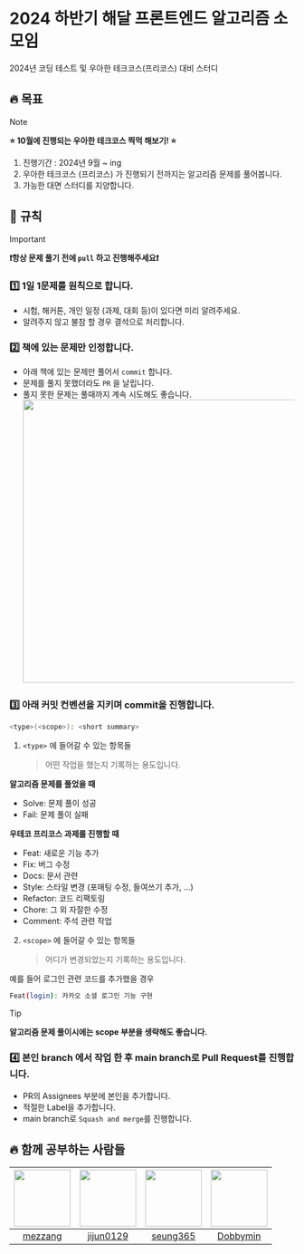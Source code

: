 # 2024 하반기 해달 프론트엔드 알고리즘 소모임

2024년 코딩 테스트 및 우아한 테크코스(프리코스) 대비 스터디

## 🔥 목표

> [!NOTE]
>
> **⭐️ 10월에 진행되는 우아한 테크코스 찍먹 해보기! ⭐️**
>
> 1. 진행기간 : 2024년 9월 ~ ing
> 2. 우아한 테크코스 (프리코스) 가 진행되기 전까지는 알고리즘 문제를 풀어봅니다.
> 3. 가능한 대면 스터디를 지양합니다.

## 📌 규칙

> [!IMPORTANT]
>
> **❗️항상 문제 풀기 전에 `pull` 하고 진행해주세요❗️**

### 1️⃣ 1일 1문제를 원칙으로 합니다.

- 시험, 해커톤, 개인 일정 (과제, 대회 등)이 있다면 미리 알려주세요.
- 알려주지 않고 불참 할 경우 결석으로 처리합니다.

### 2️⃣ 책에 있는 문제만 인정합니다.

- 아래 책에 있는 문제만 풀어서 `commit` 합니다.
- 문제를 풀지 못했더라도 `PR` 을 날립니다.
- 풀지 못한 문제는 풀때까지 계속 시도해도 좋습니다.
  <br />
  <img src="https://github.com/user-attachments/assets/09abb242-f629-4763-8fe7-6d3ee27838e6" width=500 />

### 3️⃣ 아래 커밋 컨벤션을 지키며 commit을 진행합니다.

```bash
<type>(<scope>): <short summary>
```

1. `<type>` 에 들어갈 수 있는 항목들
   > 어떤 작업을 했는지 기록하는 용도입니다.

**알고리즘 문제를 풀었을 때**

- Solve: 문제 풀이 성공
- Fail: 문제 풀이 실패

**우테코 프리코스 과제를 진행할 때**

- Feat: 새로운 기능 추가
- Fix: 버그 수정
- Docs: 문서 관련
- Style: 스타일 변경 (포매팅 수정, 들여쓰기 추가, …)
- Refactor: 코드 리팩토링
- Chore: 그 외 자잘한 수정
- Comment: 주석 관련 작업

2. `<scope>` 에 들어갈 수 있는 항목들
   > 어디가 변경되었는지 기록하는 용도입니다.

예를 들어 로그인 관련 코드를 추가했을 경우

```bash
Feat(login): 카카오 소셜 로그인 기능 구현
```

> [!TIP]
>
> **알고리즘 문제 풀이시에는 scope 부분을 생략해도 좋습니다.**

### 4️⃣ 본인 branch 에서 작업 한 후 main branch로 Pull Request를 진행합니다.

- PR의 Assignees 부분에 본인을 추가합니다.
- 적절한 Label을 추가합니다.
- main branch로 `Squash and merge`를 진행합니다.

## 🔥 함께 공부하는 사람들

| [<img src="https://github.com/mezzang.png" width="100px">](https://github.com/mezzang) | [<img src="https://github.com/jijun0129.png" width="100px">](https://github.com/jijun0129) | [<img src="https://github.com/seung365.png" width="100px">](https://github.com/seung365) | [<img src="https://github.com/Dobbymin.png" width="100px">](https://github.com/Dobbymin) |
| :------------------------------------------------------------------------------------: | :----------------------------------------------------------------------------------------: | :--------------------------------------------------------------------------------------: | :--------------------------------------------------------------------------------------: |
|                         [mezzang](https://github.com/mezzang)                          |                         [jijun0129](https://github.com/jijun0129)                          |                         [seung365](https://github.com/seung365)                          |                         [Dobbymin](https://github.com/Dobbymin)                          |
